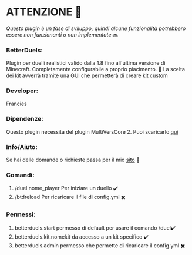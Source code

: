 # ATTENZIONE :red_circle:
*Questo plugin è un fase di sviluppo, quindi alcune funzionalità potrebbero essere non funzionanti o non implementate* :soon:

### BetterDuels:
Plugin per duelli realistici valido dalla 1.8 fino all'ultima versione di Minecraft.
Completamente configurabile a proprio piacimento. :wrench:
La scelta dei kit avverrà tramite una GUI che permetterà di creare kit custom

### Developer:
Francies

### Dipendenze:
Questo plugin necessita del plugin MultiVersCore 2.
Puoi scaricarlo [qui](https://dev.bukkit.org/projects/multiverse-core)

### Info/Aiuto:
Se hai delle domande o richieste passa per il mio [sito](https://franciedev.it) :dizzy:

### Comandi:
1. /duel nome_player   Per iniziare un duello ✔️
2. /btdreload  Per ricaricare il file di config.yml ✖️

### Permessi:
1. betterduels.start permesso di default per usare il comando /duel✔️
2. betterduels.kit.nomekit da accesso a un kit specifico ✔️
3. betterduels.admin permesso che permette di ricaricare il config.yml ✖️

